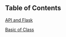 ## Table of Contents
[API and Flask](https://github.com/emily1618/Data-Portfolio/blob/main/Python/API_Basic.ipynb)

[Basic of Class](https://github.com/emily1618/Data-Portfolio/blob/main/Python/Python_CLASS.ipynb)
